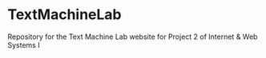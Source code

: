 # TextMachineLab

Repository for the Text Machine Lab website for Project 2 of Internet &amp; Web Systems I
